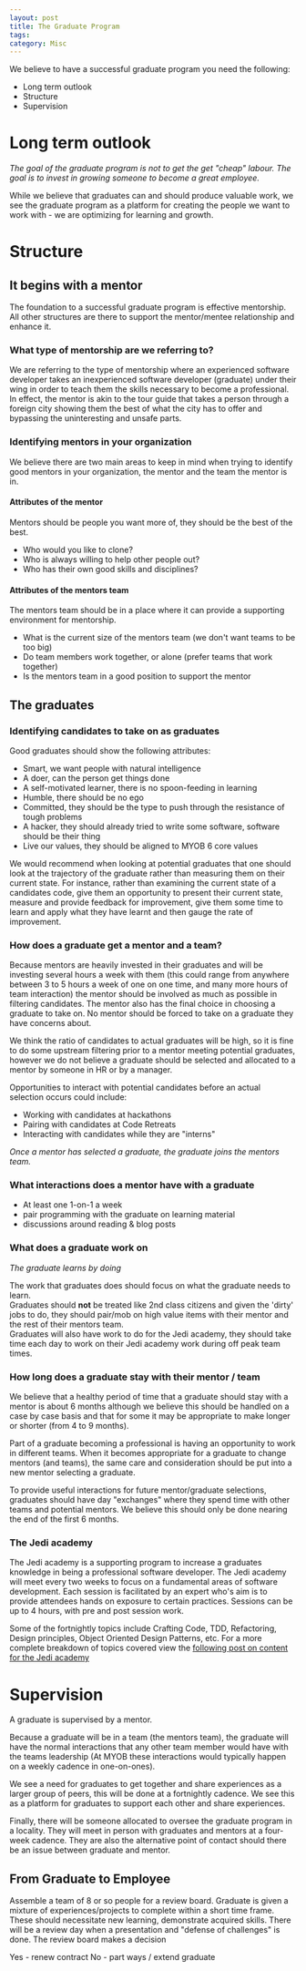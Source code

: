 ```yaml
---
layout: post
title: The Graduate Program
tags: 
category: Misc
---
```


We believe to have a successful graduate program you need the following:

* Long term outlook  
* Structure  
* Supervision  

# Long term outlook

*The goal of the graduate program is not to get the get "cheap" labour. The goal is to invest in growing someone to become a great employee.*

While we believe that graduates can and should produce valuable work, we see the graduate program as a platform for creating the people we want to work with - we are optimizing for learning and growth.

# Structure 

## It begins with a mentor

The foundation to a successful graduate program is effective mentorship. All other structures are there to support the mentor/mentee relationship and enhance it.

### What type of mentorship are we referring to?

We are referring to the type of mentorship where an experienced software developer takes an inexperienced software developer (graduate) under their wing in order to teach them the skills necessary to become a professional. In effect, the mentor is akin to the tour guide that takes a person through a foreign city showing them the best of what the city has to offer and bypassing the uninteresting and unsafe parts.

### Identifying mentors in your organization

We believe there are two main areas to keep in mind when trying to identify good mentors in your organization, the mentor and the team the mentor is in.

#### Attributes of the mentor

Mentors should be people you want more of, they should be the best of the best.

* Who would you like to clone?
* Who is always willing to help other people out?
* Who has their own good skills and disciplines?

#### Attributes of the mentors team

The mentors team should be in a place where it can provide a supporting environment for mentorship.

* What is the current size of the mentors team (we don't want teams to be too big)
* Do team members work together, or alone (prefer teams that work together)
* Is the mentors team in a good position to support the mentor 

## The graduates

### Identifying candidates to take on as graduates 

Good graduates should show the following attributes:

* Smart, we want people with natural intelligence  
* A doer, can the person get things done  
* A self-motivated learner, there is no spoon-feeding in learning  
* Humble, there should be no ego   
* Committed, they should be the type to push through the resistance of tough problems  
* A hacker, they should already tried to write some software, software should be their thing  
* Live our values, they should be aligned to MYOB 6 core values  

We would recommend when looking at potential graduates that one should look at the trajectory of the graduate rather than measuring them on their current state. For instance, rather than examining the current state of a candidates code, give them an opportunity to present their current state, measure and provide feedback for improvement, give them some time to learn and apply what they have learnt and then gauge the rate of improvement.

### How does a graduate get a mentor and a team?

Because mentors are heavily invested in their graduates and will be investing several hours a week with them (this could range from anywhere between 3 to 5 hours a week of one on one time, and many more hours of team interaction) the mentor should be involved as much as possible in filtering candidates. The mentor also has the final choice in choosing a graduate to take on. No mentor should be forced to take on a graduate they have concerns about.

We think the ratio of candidates to actual graduates will be high, so it is fine to do some upstream filtering prior to a mentor meeting potential graduates, however we do not believe a graduate should be selected and allocated to a mentor by someone in HR or by a manager.

Opportunities to interact with potential candidates before an actual selection occurs could include:

* Working with candidates at hackathons
* Pairing with candidates at Code Retreats
* Interacting with candidates while they are "interns"

*Once a mentor has selected a graduate, the graduate joins the mentors team.*

### What interactions does a mentor have with a graduate

* At least one 1-on-1 a week
* pair programming with the graduate on learning material
* discussions around reading & blog posts

### What does a graduate work on

*The graduate learns by doing*

The work that graduates does should focus on what the graduate needs to learn.  
Graduates should **not** be treated like 2nd class citizens and given the 'dirty' jobs to do, they should pair/mob on high value items with their mentor and the rest of their mentors team.  
Graduates will also have work to do for the Jedi academy, they should take time each day to work on their Jedi academy work during off peak team times.  

### How long does a graduate stay with their mentor / team

We believe that a healthy period of time that a graduate should stay with a mentor is about 6 months although we believe this should be handled on a case by case basis and that for some it may be appropriate to make longer or shorter (from 4 to 9 months).

Part of a graduate becoming a professional is having an opportunity to work in different teams. When it becomes appropriate for a graduate to change mentors (and teams), the same care and consideration should be put into a new mentor selecting a graduate. 

To provide useful interactions for future mentor/graduate selections, graduates should have day "exchanges" where they spend time with other teams and potential mentors. We believe this should only be done nearing the end of the first 6 months.

### The Jedi academy

The Jedi academy is a supporting program to increase a graduates knowledge in being a professional software developer. The Jedi academy will meet every two weeks to focus on a fundamental areas of software development. Each session is facilitated by an expert who's aim is to provide attendees hands on exposure to certain practices. Sessions can be up to 4 hours, with pre and post session work.

Some of the fortnightly topics include Crafting Code, TDD, Refactoring, Design principles, Object Oriented Design Patterns, etc. For a more complete breakdown of topics covered view the [following post on content for the Jedi academy](http://blog.markpearl.co.za/Jedi-Academy)

# Supervision

A graduate is supervised by a mentor. 

Because a graduate will be in a team (the mentors team), the graduate will have the normal interactions that any other team member would have with the teams leadership (At MYOB these interactions would typically happen on a weekly cadence in one-on-ones).

We see a need for graduates to get together and share experiences as a larger group of peers, this will be done at a fortnightly cadence. We see this as a platform for graduates to support each other and share experiences.

Finally, there will be someone allocated to oversee the graduate program in a locality. They will meet in person with graduates and mentors at a four-week cadence. They are also the alternative point of contact should there be an issue between graduate and mentor.

## From Graduate to Employee

Assemble a team of 8 or so people for a review board. Graduate is given a mixture of experiences/projects to complete within a short time frame. These should necessitate new learning, demonstrate acquired skills. There will be a review day when a presentation and "defense of challenges" is done. The review board makes a decision

Yes - renew contract
No - part ways / extend graduate
